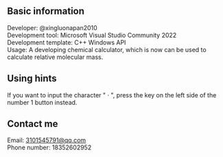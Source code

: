 ## Basic information  
Developer: @xingluonapan2010  
Development tool: Microsoft Visual Studio Community 2022  
Development template: C++ Windows API  
Usage: A developing chemical calculator, which is now can be used to calculate relative molecular mass.
## Using hints  
If you want to input the character " · ", press the key on the left side of the number 1 button instead.  
## Contact me  
Email: 3101545791@qq.com  
Phone number: 18352602952

